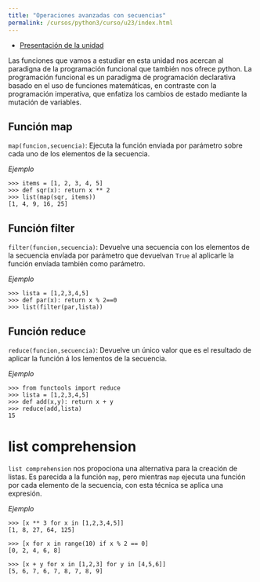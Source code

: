 ```yaml
---
title: "Operaciones avanzadas con secuencias"
permalink: /cursos/python3/curso/u23/index.html
---
```


* [Presentación de la unidad](u23.pdf)

Las funciones que vamos a estudiar en esta unidad nos acercan al paradigna de la programación funcional que también nos ofrece python. La programación funcional es un paradigma de programación declarativa basado en el uso de funciones matemáticas, en contraste con la programación imperativa, que enfatiza los cambios de estado mediante la mutación de variables.

## Función map

`map(funcion,secuencia)`: Ejecuta la función enviada por parámetro sobre cada uno de los elementos de la secuencia.

*Ejemplo*

	>>> items = [1, 2, 3, 4, 5]
	>>> def sqr(x): return x ** 2
	>>> list(map(sqr, items))
	[1, 4, 9, 16, 25]

## Función filter

`filter(funcion,secuencia)`: Devuelve una secuencia con los elementos de la secuencia envíada por parámetro que devuelvan `True` al aplicarle la función envíada también como parámetro.

*Ejemplo*

	>>> lista = [1,2,3,4,5]
	>>> def par(x): return x % 2==0 
	>>> list(filter(par,lista))

## Función reduce

`reduce(funcion,secuencia)`: Devuelve un único valor que es el resultado de aplicar la función á los lementos de la secuencia.
	
*Ejemplo*

	>>> from functools import reduce
	>>> lista = [1,2,3,4,5]
	>>> def add(x,y): return x + y
	>>> reduce(add,lista)
	15

# list comprehension

`list comprehension` nos propociona una alternativa para la creación de listas. Es parecida a la función `map`, pero mientras `map` ejecuta una función por cada elemento de la secuencia, con esta técnica se aplica una expresión.

*Ejemplo*

	>>> [x ** 3 for x in [1,2,3,4,5]]
	[1, 8, 27, 64, 125]

	>>> [x for x in range(10) if x % 2 == 0]
	[0, 2, 4, 6, 8] 

	>>> [x + y for x in [1,2,3] for y in [4,5,6]]
	[5, 6, 7, 6, 7, 8, 7, 8, 9]
